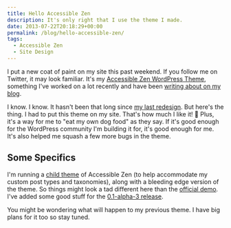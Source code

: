 ```yaml
---
title: Hello Accessible Zen
description: It's only right that I use the theme I made.
date: 2013-07-22T20:18:29+00:00
permalink: /blog/hello-accessible-zen/
tags:
  - Accessible Zen
  - Site Design
---
```


I put a new coat of paint on my site this past weekend. If you follow me on Twitter, it may look familiar. It's my [Accessible Zen WordPress Theme](/projects/accessible-zen/), something I've worked on a lot recently and have been [writing about on my blog](/tags/accessible-zen/).

I know. I know. It hasn't been that long since [my last redesign](/blog/new-look-same-feel/). But here's the thing. I had to put this theme on my site. That's how much I like it! 🙂 Plus, it's a way for me to "eat my own dog food" as they say. If it's good enough for the WordPress community I'm building it for, it's good enough for me. It's also helped me squash a few more bugs in the theme.

## Some Specifics

I'm running a [child theme](http://codex.wordpress.org/Child_Themes) of Accessible Zen (to help accommodate my custom post types and taxonomies), along with a bleeding edge version of the theme. So things might look a tad different here than the [official demo](http://accessiblezen.davidakennedy.com). I've added some good stuff for the [0.1-alpha-3 release](https://github.com/davidakennedy/accessible-zen/issues?milestone=2&state=open).

You might be wondering what will happen to my previous theme. I have big plans for it too so stay tuned.
